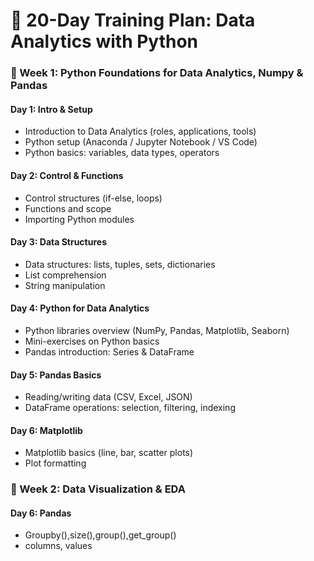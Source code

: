 # 📅 20-Day Training Plan: Data Analytics with Python  
### 📌 Week 1: Python Foundations for Data Analytics, Numpy & Pandas

#### Day 1: Intro & Setup
* Introduction to Data Analytics (roles, applications, tools)  
* Python setup (Anaconda / Jupyter Notebook / VS Code)  
* Python basics: variables, data types, operators

#### Day 2: Control & Functions
* Control structures (if-else, loops)  
* Functions and scope  
* Importing Python modules

#### Day 3: Data Structures
* Data structures: lists, tuples, sets, dictionaries  
* List comprehension  
* String manipulation

#### Day 4: Python for Data Analytics
* Python libraries overview (NumPy, Pandas, Matplotlib, Seaborn)  
* Mini-exercises on Python basics
* Pandas introduction: Series & DataFrame

#### Day 5: Pandas Basics
* Reading/writing data (CSV, Excel, JSON)
* DataFrame operations: selection, filtering, indexing

#### Day 6: Matplotlib
* Matplotlib basics (line, bar, scatter plots)
* Plot formatting

### 📌 Week 2: Data Visualization & EDA

#### Day 6: Pandas
* Groupby(),size(),group(),get_group()
* columns, values